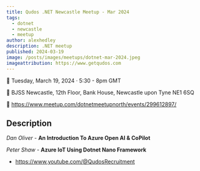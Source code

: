 ```yaml
---
title: Qudos .NET Newcastle Meetup - Mar 2024
tags:
  - dotnet
  - newcastle
  - meetup
author: alexhedley
description: .NET meetup
published: 2024-03-19
image: /posts/images/meetups/dotnet-mar-2024.jpeg
imageattribution: https://www.getqudos.com
---
```


<!-- # Qudos DotNet Newcastle Meetup - March 2024 -->

📅 Tuesday, March 19, 2024 · 5:30 - 8pm GMT

📍 BJSS Newcastle, 12th Floor, Bank House, Newcastle upon Tyne NE1 6SQ

🔗 https://www.meetup.com/dotnetmeetupnorth/events/299612897/

## Description

_Dan Oliver_ - **An Introduction To Azure Open AI & CoPilot**

<?# YouTube _zm2iq5wmgo /?>

_Peter Shaw_ - **Azure IoT Using Dotnet Nano Framework**

<?# YouTube 2f7ZmDgU8-Q /?>

- https://www.youtube.com/@QudosRecruitment

